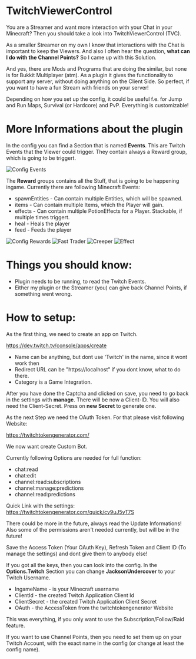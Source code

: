 # TwitchViewerControl
You are a Streamer and want more interaction with your Chat in your Minecraft?
Then you should take a look into TwitchViewerControl (TVC).

As a smaller Streamer on my own I know that interactions with the Chat is important to keep the Viewers.
And also I often hear the question, **what can I do with the Channel Points?**
So I came up with this Solution.

And yes, there are Mods and Programs that are doing the similar, but none is for Bukkit Multiplayer (atm).
As a plugin it gives the functionality to support any server, without doing anything on the Client Side.
So perfect, if you want to have a fun Stream with friends on your server!

Depending on how you set up the config, it could be useful f.e. for Jump and Run Maps, Survival (or Hardcore) and PvP.
Everything is customizable!

# More Informations about the plugin
In the config you can find a Section that is named **Events**.
This are Twitch Events that the Viewer could trigger.
They contain always a Reward group, which is going to be triggert.

![Config Events](https://i.ibb.co/68ghfgs/Bild-2022-03-18-082358.png)

The **Reward** groups contains all the Stuff, that is going to be happening ingame.
Currently there are following Minecraft Events:
- spawnEntities - Can contain multiple Entities, which will be spawned.
- items - Can contain multiple Items, which the Player will gain.
- effects - Can contain multiple PotionEffects for a Player. Stackable, if multiple times triggert.
- heal - Heals the player
- feed - Feeds the player

![Config Rewards](https://i.ibb.co/cTsPFPT/Bild-2022-03-18-082308.png)
![Fast Trader](https://i.ibb.co/7rzgRm1/Fast-Trader.png)
![Creeper](https://i.ibb.co/dBtkn26/Creeper.png)
![Effect](https://i.ibb.co/QnbF5qc/Effect.png)

# Things you should know:
- Plugin needs to be running, to read the Twitch Events.
- Either my plugin or the Streamer (you) can give back Channel Points, if something went wrong.

# How to setup:
As the first thing, we need to create an app on Twitch.

https://dev.twitch.tv/console/apps/create

- Name can be anything, but dont use 'Twitch' in the name, since it wont work then
- Redirect URL can be "https://localhost" if you dont know, what to do there.
- Category is a Game Integration.

After you have done the Captcha and clicked on save, you need to go back in the settings with **manage**.
There will be now a Client-ID.
You will also need the Client-Secret. Press on **new Secret** to generate one.

As the next Step we need the OAuth Token.
For that please visit following Website:

https://twitchtokengenerator.com/

We now want create Custom Bot.

Currently following Options are needed for full function:
- chat:read
- chat:edit
- channel:read:subscriptions
- channel:manage:predictions
- channel:read:predictions

Quick Link with the settings: https://twitchtokengenerator.com/quick/cy9uJ5yT7S

There could be more in the future, always read the Update Informations!
Also some of the permissions aren't needed currently, but will be in the future!

Save the Access Token (Your OAuth Key), Refresh Token and Client ID (To manage the settings) and dont give them to anybody else!

If you got all the keys, then you can look into the config. In the **Options.Twitch** Section you can change **JacksonUndercover** to your Twitch Username.
- IngameName - is your Minecraft username
- ClientId - the created Twitch Application Client Id
- ClientSecret - the created Twitch Application Client Secret
- OAuth - the AccessToken from the twitchtokengenerator Website

This was everything, if you only want to use the Subscription/Follow/Raid feature.

If you want to use Channel Points, then you need to set them up on your Twitch Account, with the exact name in the config (or change at least the config name).


